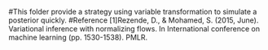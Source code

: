 #This folder provide a strategy using variable transformation to simulate a posterior quickly.
#Reference 
[1]Rezende, D., & Mohamed, S. (2015, June). Variational inference with normalizing flows. In International conference on machine learning (pp. 1530-1538). PMLR.
